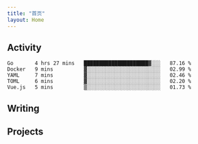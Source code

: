 ```yaml
---
title: "首页"
layout: Home
---
```


## Activity
<!--START_SECTION:waka-->
```text
Go       4 hrs 27 mins   █████████████████████▓░░░   87.16 % 
Docker   9 mins          ▓░░░░░░░░░░░░░░░░░░░░░░░░   02.99 % 
YAML     7 mins          ▓░░░░░░░░░░░░░░░░░░░░░░░░   02.46 % 
TOML     6 mins          ▓░░░░░░░░░░░░░░░░░░░░░░░░   02.20 % 
Vue.js   5 mins          ▒░░░░░░░░░░░░░░░░░░░░░░░░   01.73 % 
```
<!--END_SECTION:waka-->

## Writing
<PindedPosts />

## Projects
<Projects />
